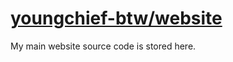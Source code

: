 # [youngchief-btw/website](https://github.com/youngchief-btw/website)

My main website source code is stored here.
